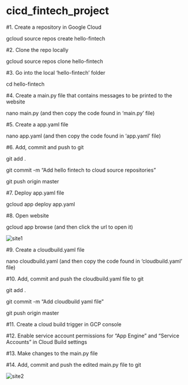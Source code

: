 # cicd_fintech_project

#1. Create a repository in Google Cloud

gcloud source repos create hello-fintech

#2. Clone the repo locally

gcloud source repos clone hello-fintech

#3. Go into the local ‘hello-fintech’ folder

cd hello-fintech

#4. Create a main.py file that contains messages to be printed to the website

nano main.py           (and then copy the code found in ‘main.py’ file)

#5. Create a app.yaml file

nano app.yaml          (and then copy the code found in ‘app.yaml’ file)

#6. Add, commit and push to git

git add .

git commit -m “Add hello fintech to cloud source repositories”

git push origin master

#7. Deploy app.yaml file 

gcloud app deploy app.yaml

#8. Open website

gcloud app browse       (and then click the url to open it)

![site1](https://user-images.githubusercontent.com/89763616/135952460-348c50ec-0fea-499b-89fd-fb93bab76ff4.jpg)

#9. Create a cloudbuild.yaml file

nano cloudbuild.yaml    (and then copy the code found in ‘cloudbuild.yaml’ file)

#10. Add, commit and push the cloudbuild.yaml file to git

git add .

git commit -m “Add cloudbuild yaml file”

git push origin master

#11. Create a cloud build trigger in GCP console

#12. Enable service account permissions for “App Engine” and “Service Accounts” in Cloud Build settings

#13. Make changes to the main.py file

#14. Add, commit and push the edited main.py file to git

![site2](https://user-images.githubusercontent.com/89763616/135952932-9997a74b-5c07-469a-8c95-bacac026d393.jpg)


